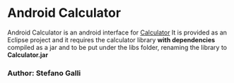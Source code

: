 # Android Calculator

Android Calculator is an android interface for [Calculator](https://github.com/Razinar/Calculator) 
It is provided as an Eclipse project and it requires the calculator library **with dependencies** compiled as a jar and to be put under the libs folder, renaming the library to **Calculator.jar**

### Author: Stefano Galli
